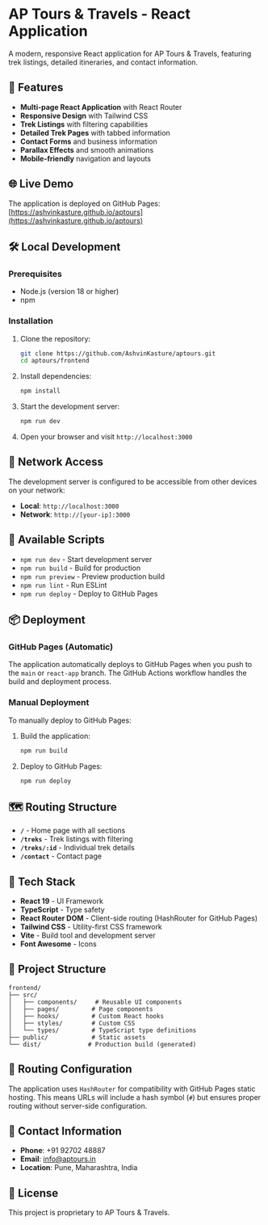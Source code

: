 # AP Tours & Travels - React Application

A modern, responsive React application for AP Tours & Travels, featuring trek listings, detailed itineraries, and contact information.

## 🚀 Features

- **Multi-page React Application** with React Router
- **Responsive Design** with Tailwind CSS
- **Trek Listings** with filtering capabilities
- **Detailed Trek Pages** with tabbed information
- **Contact Forms** and business information
- **Parallax Effects** and smooth animations
- **Mobile-friendly** navigation and layouts

## 🌐 Live Demo

The application is deployed on GitHub Pages: [https://ashvinkasture.github.io/aptours](https://ashvinkasture.github.io/aptours)

## 🛠️ Local Development

### Prerequisites

- Node.js (version 18 or higher)
- npm

### Installation

1. Clone the repository:
   ```bash
   git clone https://github.com/AshvinKasture/aptours.git
   cd aptours/frontend
   ```

2. Install dependencies:
   ```bash
   npm install
   ```

3. Start the development server:
   ```bash
   npm run dev
   ```

4. Open your browser and visit `http://localhost:3000`

## 📱 Network Access

The development server is configured to be accessible from other devices on your network:
- **Local**: `http://localhost:3000`
- **Network**: `http://[your-ip]:3000`

## 🔧 Available Scripts

- `npm run dev` - Start development server
- `npm run build` - Build for production
- `npm run preview` - Preview production build
- `npm run lint` - Run ESLint
- `npm run deploy` - Deploy to GitHub Pages

## 📦 Deployment

### GitHub Pages (Automatic)

The application automatically deploys to GitHub Pages when you push to the `main` or `react-app` branch. The GitHub Actions workflow handles the build and deployment process.

### Manual Deployment

To manually deploy to GitHub Pages:

1. Build the application:
   ```bash
   npm run build
   ```

2. Deploy to GitHub Pages:
   ```bash
   npm run deploy
   ```

## 🗺️ Routing Structure

- **`/`** - Home page with all sections
- **`/treks`** - Trek listings with filtering
- **`/treks/:id`** - Individual trek details
- **`/contact`** - Contact page

## 🎨 Tech Stack

- **React 19** - UI Framework
- **TypeScript** - Type safety
- **React Router DOM** - Client-side routing (HashRouter for GitHub Pages)
- **Tailwind CSS** - Utility-first CSS framework
- **Vite** - Build tool and development server
- **Font Awesome** - Icons

## 📁 Project Structure

```
frontend/
├── src/
│   ├── components/     # Reusable UI components
│   ├── pages/         # Page components
│   ├── hooks/         # Custom React hooks
│   ├── styles/        # Custom CSS
│   └── types/         # TypeScript type definitions
├── public/            # Static assets
└── dist/             # Production build (generated)
```

## 🔄 Routing Configuration

The application uses `HashRouter` for compatibility with GitHub Pages static hosting. This means URLs will include a hash symbol (`#`) but ensures proper routing without server-side configuration.

## 📧 Contact Information

- **Phone**: +91 92702 48887
- **Email**: info@aptours.in
- **Location**: Pune, Maharashtra, India

## 📄 License

This project is proprietary to AP Tours & Travels.

